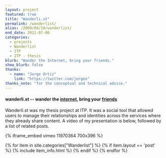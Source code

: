 ```yaml
---
layout: project
featured: true
title: "Wanderli.st"
permalink: /wanderlist/
alias: /2009/04/10/wanderlist/
end_date: 2011-07-06
categories:
  - projects
  - Wanderlist
  - ITP
  - ITP - thesis
blurb: "Wander the Internet, bring your friends."
show_blurb: false
thanks:
  - name: "Jorge Ortiz"
    link: "https://twitter.com/jorgeo"
thanks_note: "for the conceptual and technical advice."
---
```

#### wanderli.st -- wander the [internet][1], bring your [f][2][r][3][i][4][e][5][n][6][d][7][s][8]

Wanderli.st was my thesis project at ITP. It was a social tool that allowed users to manage their relationships and identities across the services where they already share content. A video of my presentation is below, followed by a list of related posts.

{% iframe_embed vimeo 11970364 700x396 %}

<div class="item-list">
{% for item in site.categories["Wanderlist"] %}
{% if item.layout == 'post' %}
{% include item_info.html %}
{% endif %}
{% endfor %}
</div>


 [1]: http://xkcd.com/256/
 [2]: http://www.facebook.com/home.php#/friends/
 [3]: http://twitter.com/following
 [4]: http://foursquare.com/manage_friends
 [5]: http://www.flickr.com/photos/friends/
 [6]: http://www.google.com/contacts
 [7]: http://www.linkedin.com/connections?trk=hb_side_cnts%20is
 [8]: https://github.com/